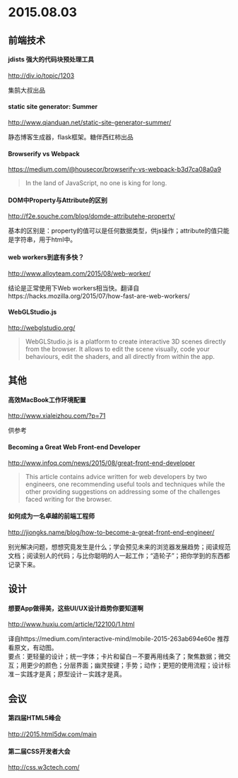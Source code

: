 # 2015.08.03

## 前端技术

#### jdists 强大的代码块预处理工具
http://div.io/topic/1203

集鹄大叔出品

#### static site generator: Summer
http://www.qianduan.net/static-site-generator-summer/

静态博客生成器，flask框架。糖伴西红柿出品

#### Browserify vs Webpack
https://medium.com/@housecor/browserify-vs-webpack-b3d7ca08a0a9

> In the land of JavaScript, no one is king for long.

#### DOM中Property与Attribute的区别
http://f2e.souche.com/blog/domde-attributehe-property/

基本的区别是：property的值可以是任何数据类型，供js操作；attribute的值只能是字符串，用于html中。

#### web workers到底有多快？
http://www.alloyteam.com/2015/08/web-worker/

结论是正常使用下Web workers相当快。翻译自https://hacks.mozilla.org/2015/07/how-fast-are-web-workers/

#### WebGLStudio.js
http://webglstudio.org/

> WebGLStudio.js is a platform to create interactive 3D scenes directly from the browser. 
It allows to edit the scene visually, code your behaviours, edit the shaders, and all directly from within the app.

## 其他

#### 高效MacBook工作环境配置
http://www.xialeizhou.com/?p=71

供参考

#### Becoming a Great Web Front-end Developer
http://www.infoq.com/news/2015/08/great-front-end-developer

> This article contains advice written for web developers by two engineers, one recommending useful tools and techniques while the other providing suggestions on addressing some of the challenges faced writing for the browser.

#### 如何成为一名卓越的前端工程师
http://jiongks.name/blog/how-to-become-a-great-front-end-engineer/

别光解决问题，想想究竟发生是什么；学会预见未来的浏览器发展趋势；阅读规范文档；阅读别人的代码；与比你聪明的人一起工作；“造轮子”；把你学到的东西都记录下来。

## 设计

#### 想要App做得美，这些UI/UX设计趋势你要知道啊
http://www.huxiu.com/article/122100/1.html

译自https://medium.com/interactive-mind/mobile-2015-263ab694e60e 推荐看原文，有动图。  
要点：更轻量的设计；统一字体；卡片和留白－不要再用线条了；聚焦数据；微交互；用更少的颜色；分层界面；幽灵按键；手势；动作；更短的使用流程；设计标准－实践才是真；原型设计－实践才是真。

## 会议

#### 第四届HTML5峰会
http://2015.html5dw.com/main

#### 第二届CSS开发者大会
http://css.w3ctech.com/
